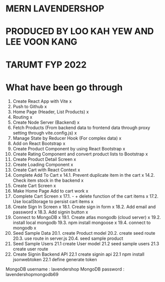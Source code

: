 # MERN LAVENDERSHOP

# PRODUCED BY LOO KAH YEW AND LEE VOON KANG

# TARUMT FYP 2022

# What have been go through

1. Create React App with Vite x
2. Push to Github x
3. Home Page (Header, List Products) x
4. Routing x
5. Create Node Server (Backend) x
6. Fetch Products (From backend data to frontend data through proxy setting through vite.config.js) x
7. Manage State by Reducer Hook (For complex data) x
8. Add on React Bootstrap x
9. Create Product Component by using React Bootstrap x
10. Create Rating Component and convert product lists to Bootstrap x
11. Create Product Detail Screen x
12. Create Loading Component x
13. Create Cart with React Context x
14. Complete Add To Cart x
    14.1. Prevent duplicate item in the cart x
    14.2. Check item stock in the backend x
15. Create Cart Screen x
16. Make Home Page Add to cart work x
17. Complete Cart Screen x
    17.1. - + delete function of the cart items x
    17.2. Use localStorage to persist cart items x
18. Create Sign In Screen x
    18.1. Create sign in form x
    18.2. Add email and password x
    18.3. Add signin button x
19. Connect to MongoDB x
    19.1. Create atlas mongodb (cloud server) x
    19.2. install local mongodb
    19.3. npm install mongoose x
    19.4. connect to mongodb x
20. Seed Sample Data
    20.1. create Product model
    20.2. create seed route
    20.3. use route in server.js
    20.4. seed sample product
21. Seed Sample Users
    21.1 create User model
    21.2 seed sample users
    21.3 create user route
22. Create Signin Backend API
    22.1 create signin api
    22.1 npm install jsonwebtoken
    22.1 define generate token

MongoDB username : lavendershop
MongoDB password : lavendershopmongodb69
